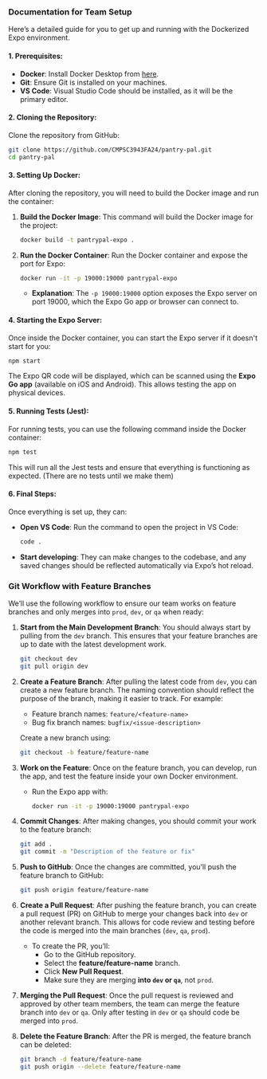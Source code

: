 ### Documentation for Team Setup

Here’s a detailed guide for you to get up and running with the Dockerized Expo environment.

#### 1. **Prerequisites**:
   - **Docker**: Install Docker Desktop from [here](https://www.docker.com/products/docker-desktop).
   - **Git**: Ensure Git is installed on your machines.
   - **VS Code**: Visual Studio Code should be installed, as it will be the primary editor.

#### 2. **Cloning the Repository**:
   Clone the repository from GitHub:
   ```bash
   git clone https://github.com/CMPSC3943FA24/pantry-pal.git
   cd pantry-pal
   ```

#### 3. **Setting Up Docker**:
   After cloning the repository, you will need to build the Docker image and run the container:

   1. **Build the Docker Image**:
      This command will build the Docker image for the project:
      ```bash
      docker build -t pantrypal-expo .
      ```

   2. **Run the Docker Container**:
      Run the Docker container and expose the port for Expo:
      ```bash
      docker run -it -p 19000:19000 pantrypal-expo
      ```

      - **Explanation**: The `-p 19000:19000` option exposes the Expo server on port 19000, which the Expo Go app or browser can connect to.

#### 4. **Starting the Expo Server**:
   Once inside the Docker container, you can start the Expo server if it doesn't start for you:
   ```bash
   npm start
   ```

   The Expo QR code will be displayed, which can be scanned using the **Expo Go app** (available on iOS and Android). This allows testing the app on physical devices.

#### 5. **Running Tests (Jest)**:
   For running tests, you can use the following command inside the Docker container:
   ```bash
   npm test
   ```

   This will run all the Jest tests and ensure that everything is functioning as expected. (There are no tests until we make them)

#### 6. **Final Steps**:
   Once everything is set up, they can:
   - **Open VS Code**: Run the command to open the project in VS Code:
     ```bash
     code .
     ```
   - **Start developing**: They can make changes to the codebase, and any saved changes should be reflected automatically via Expo’s hot reload.


### Git Workflow with Feature Branches

We’ll use the following workflow to ensure our team works on feature branches and only merges into `prod`, `dev`, or `qa` when ready:

1. **Start from the Main Development Branch**:
   You should always start by pulling from the `dev` branch. This ensures that your feature branches are up to date with the latest development work.

   ```bash
   git checkout dev
   git pull origin dev
   ```

2. **Create a Feature Branch**:
   After pulling the latest code from `dev`, you can create a new feature branch. The naming convention should reflect the purpose of the branch, making it easier to track. For example:
   - Feature branch names: `feature/<feature-name>`
   - Bug fix branch names: `bugfix/<issue-description>`
   
   Create a new branch using:
   ```bash
   git checkout -b feature/feature-name
   ```

3. **Work on the Feature**:
   Once on the feature branch, you can develop, run the app, and test the feature inside your own Docker environment.

   - Run the Expo app with:
     ```bash
     docker run -it -p 19000:19000 pantrypal-expo
     ```

4. **Commit Changes**:
   After making changes, you should commit your work to the feature branch:
   ```bash
   git add .
   git commit -m "Description of the feature or fix"
   ```

5. **Push to GitHub**:
   Once the changes are committed, you’ll push the feature branch to GitHub:
   ```bash
   git push origin feature/feature-name
   ```

6. **Create a Pull Request**:
   After pushing the feature branch, you can create a pull request (PR) on GitHub to merge your changes back into `dev` or another relevant branch. This allows for code review and testing before the code is merged into the main branches (`dev`, `qa`, `prod`).

   - To create the PR, you’ll:
     - Go to the GitHub repository.
     - Select the **feature/feature-name** branch.
     - Click **New Pull Request**.
     - Make sure they are merging **into `dev` or `qa`**, not `prod`.

7. **Merging the Pull Request**:
   Once the pull request is reviewed and approved by other team members, the team can merge the feature branch into `dev` or `qa`. Only after testing in `dev` or `qa` should code be merged into `prod`.

8. **Delete the Feature Branch**:
   After the PR is merged, the feature branch can be deleted:
   ```bash
   git branch -d feature/feature-name
   git push origin --delete feature/feature-name
   ```
